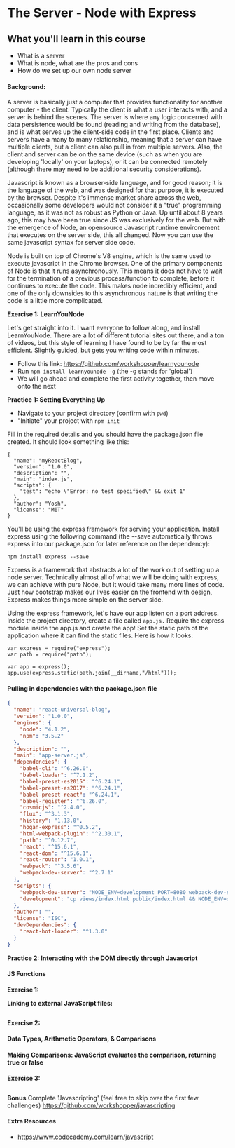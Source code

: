 # The Server - Node with Express

## What you'll learn in this course
- What is a server
- What is node, what are the pros and cons
- How do we set up our own node server

#### Background:


A server is basically just a computer that provides functionality for another computer - the client. Typically the client is what a user interacts with, and a server is behind the scenes. The server is where any logic concerned with data persistence would be found (reading and writing from the database), and is what serves up the client-side code in the first place. Clients and servers have a many to many relationship, meaning that a server can have multiple clients, but a client can also pull in from multiple servers. Also, the client and server can be on the same device (such as when you are developing 'locally' on your laptops), or it can be connected remotely (although there may need to be additional security considerations). 

Javascript is known as a browser-side language, and for good reason; it is the language of the web, and was designed for that purpose, it is executed by the browser. Despite it's immense market share across the web, occasionally some developers would not consider it a "true" programming language, as it was not as robust as Python or Java. Up until about 8 years ago, this may have been true since JS was exclusively for the web. But with the emergence of Node, an opensource Javascript runtime environement that executes on the server side, this all changed. Now you can use the same javascript syntax for server side code.  

Node is built on top of Chrome's V8 engine, which is the same used to execute javascript in the Chrome browser. One of the primary components of Node is that it runs asynchronously. This means it does not have to wait for the termination of a previous process/function to complete, before it continues to execute the code. This makes node incredibly efficient, and one of the only downsides to this asynchronous nature is that writing the code is a little more complicated. 

**Exercise 1: LearnYouNode**

Let's get straight into it. I want everyone to follow along, and install LearnYouNode. There are a lot of different tutorial sites out there, and a ton of videos, but this style of learning I have found to be by far the most efficient. Slightly guided, but gets you writing code within minutes. 
- Follow this link: https://github.com/workshopper/learnyounode
- Run `npm install learnyounode -g` (the -g stands for 'global')
- We will go ahead and complete the first activity together, then move onto the next

**Practice 1: Setting Everything Up**

- Navigate to your project directory (confirm with `pwd`)
- "Initiate" your project with `npm init`

Fill in the required details and you should have the package.json file created. It should look something like this:

```
{
  "name": "myReactBlog",
  "version": "1.0.0",
  "description": "",
  "main": "index.js",
  "scripts": {
    "test": "echo \"Error: no test specified\" && exit 1"
  },
  "author": "Yosh",
  "license": "MIT"
}
```

You'll be using the express framework for serving your application. Install express using the following command (the --save automatically throws express into our package.json for later reference on the dependency):

`npm install express --save`

Express is a framework that abstracts a lot of the work out of setting up a node server. Technically almost all of what we will be doing with express, we can achieve with pure Node, but it would take many more lines of code. Just how bootstrap makes our lives easier on the frontend with design, Express makes things more simple on the server side. 

Using the express framework, let's have our app listen on a port address. Inside the project directory, create a file called `app.js.` Require the express module inside the app.js and create the app! Set the static path of the application where it can find the static files. Here is how it looks:

```
var express = require("express");
var path = require("path");
 
var app = express();
app.use(express.static(path.join(__dirname,"/html")));
```



#### Pulling in dependencies with the package.json file


```package.json
{
  "name": "react-universal-blog",
  "version": "1.0.0",
  "engines": {
    "node": "4.1.2",
    "npm": "3.5.2"
  },
  "description": "",
  "main": "app-server.js",
  "dependencies": {
    "babel-cli": "^6.26.0",
    "babel-loader": "^7.1.2",
    "babel-preset-es2015": "^6.24.1",
    "babel-preset-es2017": "^6.24.1",
    "babel-preset-react": "^6.24.1",
    "babel-register": "^6.26.0",
    "cosmicjs": "^2.4.0",
    "flux": "^3.1.3",
    "history": "1.13.0",
    "hogan-express": "^0.5.2",
    "html-webpack-plugin": "^2.30.1",
    "path": "^0.12.7",
    "react": "^15.6.1",
    "react-dom": "^15.6.1",
    "react-router": "1.0.1",
    "webpack": "^3.5.6",
    "webpack-dev-server": "^2.7.1"
  },
  "scripts": {
    "webpack-dev-server": "NODE_ENV=development PORT=8080 webpack-dev-server --content-base public/ --hot --inline --devtool inline-source-map --history-api-fallback",
    "development": "cp views/index.html public/index.html && NODE_ENV=development webpack && npm run webpack-dev-server"
  },
  "author": "",
  "license": "ISC",
  "devDependencies": {
    "react-hot-loader": "^1.3.0"
  }
}

```









**Practice 2: Interacting with the DOM directly through Javascript**


#### JS Functions


**Exercise 1:**


**Linking to external JavaScript files:**

```html
 ```

**Exercise 2:**



#### Data Types, Arithmetic Operators, & Comparisons


#### Making Comparisons: JavaScript evaluates the comparison, returning true or false


**Exercise 3:**


```html

```




**Bonus**
Complete 'Javascripting' (feel free to skip over the first few challenges) https://github.com/workshopper/javascripting

#### Extra Resources
* https://www.codecademy.com/learn/javascript

